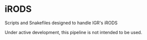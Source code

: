 # iRODS
Scripts and Snakefiles designed to handle IGR's iRODS

Under active development, this pipeline is not intended to be used.

